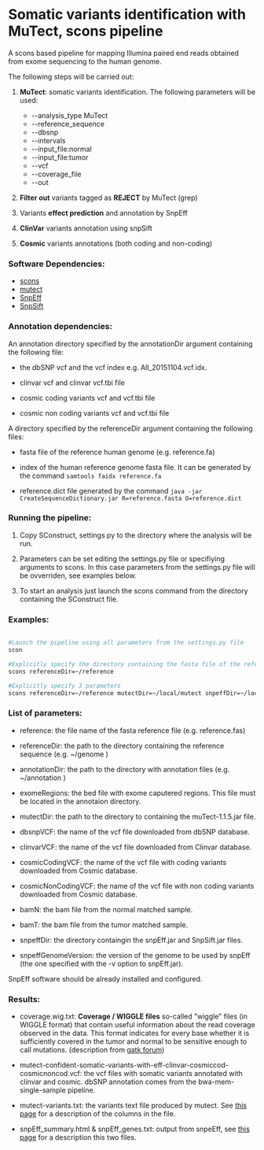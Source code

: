 # Somatic variants identification with MuTect, scons pipeline

A scons based pipeline for mapping Illumina paired end reads obtained from exome sequencing to the human genome.

The following steps will be carried out:

1. **MuTect**: somatic variants identification. The following parameters will be used:
    * --analysis_type MuTect
    * --reference_sequence
    * --dbsnp
    * --intervals
    * --input_file:normal
    * --input_file:tumor
    * --vcf
    * --coverage_file
    * --out

2. **Filter out** variants tagged as **REJECT** by MuTect (grep)

3. Variants **effect prediction** and annotation by SnpEff

4. **ClinVar** variants annotation using snpSift

5. **Cosmic** variants annotations (both coding and non-coding)

### Software Dependencies:
* [scons](http://scons.org/)
* [mutect](https://www.broadinstitute.org/cancer/cga/mutect)
* [SnpEff](http://snpeff.sourceforge.net/)
* [SnpSift](http://snpeff.sourceforge.net/SnpSift.html)


### Annotation dependencies:

An annotation directory specified by the annotationDir argument containing the following file:

* the dbSNP vcf and the vcf index e.g. All_20151104.vcf.idx.

* clinvar vcf and clinvar vcf.tbi file

* cosmic coding variants vcf and vcf.tbi file

* cosmic non coding variants vcf and vcf.tbi file

A directory specified by the referenceDir argument containing the following files:

* fasta file of the reference human genome (e.g. reference.fa)

* index of the human reference genome fasta file. It can be generated by the command `samtools faidx reference.fa`

* reference.dict file generated by the command `java -jar CreateSequenceDictionary.jar R=reference.fasta O=reference.dict ` 





### Running the pipeline:


1. Copy SConstruct, settings.py to the directory where the analysis will be run.

2. Parameters can be set editing the settings.py file or specifiying arguments to scons. In this case parameters from the settings.py file will be ovverriden, see examples below.

2. To start an analysis just launch the scons command from the directory containing the SConstruct file. 


### Examples:

```bash

#Launch the pipeline using all parameters from the settings.py file
scon

#Explicitly specify the directory containing the fasta file of the reference genome
scons referenceDir=~/reference

#Explicitly specify 3 parameters
scons referenceDir=~/reference mutectDir=~/local/mutect snpeffDir=~/local/snpEFF

```


### List of parameters:

* reference:  the file name of the fasta reference file (e.g. reference.fas)

* referenceDir: the path to the directory containing the reference sequence (e.g. ~/genome ) 

* annotationDir: the path to the directory with annotation files (e.g. ~/annotation )

* exomeRegions: the bed file with exome caputered regions. This file must be located in the annotaion directory.

* mutectDir: the path to the directory to containing the muTect-1.1.5.jar file.

* dbsnpVCF: the name of the vcf file downloaded from dbSNP database.

* clinvarVCF: the name of the vcf file downloaded from Clinvar database.

* cosmicCodingVCF: the name of the vcf file with coding variants downloaded from Cosmic database.

* cosmicNonCodingVCF: the name of the vcf file with non coding variants downloaded from Cosmic database.

* bamN: the bam file from the normal matched sample.

* bamT: the bam file from the tumor matched sample.

* snpeffDir: the directory containgin the snpEff.jar and SnpSift.jar files.

* snpeffGenomeVersion: the version of the genome to be used by snpEff (the one specified with the -v option to snpEff.jar).

SnpEff software should be already installed and configured.


### Results:

* coverage.wig.txt: **Coverage / WIGGLE files** so-called "wiggle" files (in WIGGLE format) that contain useful information about the read coverage observed in the data. This format indicates for every base whether it is sufficiently covered in the tumor and normal to be sensitive enough to call mutations. (description from [gatk forum](http://gatkforums.broadinstitute.org/gatk/discussion/4231/what-is-the-output-of-mutect-and-how-should-i-interpret-it))

* mutect-confident-somatic-variants-with-eff-clinvar-cosmiccod-cosmicnoncod.vcf: the vcf files with somatic variants annotated with clinvar and cosmic. dbSNP annotation comes from the bwa-mem-single-sample pipeline. 

* mutect-variants.txt: the variants text file produced by mutect. See [this page](http://gatkforums.broadinstitute.org/gatk/discussion/4231/what-is-the-output-of-mutect-and-how-should-i-interpret-it) for a description of the columns in the file.

* snpEff_summary.html & snpEff_genes.txt: output from snpeEff, see [this page](http://snpeff.sourceforge.net/SnpEff_manual.html#outputSummary) for a description this two files.
